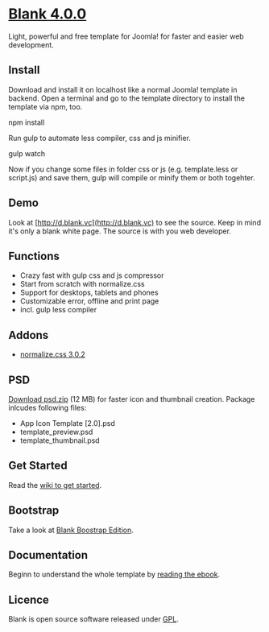 # [Blank 4.0.0](http://blank.vc)

Light, powerful and free template for Joomla!
for faster and easier web development.

## Install

Download and install it on localhost like a normal Joomla! template in backend. Open a terminal and go to the template directory to install the template via npm, too.

  npm install

Run gulp to automate less compiler, css and js minifier.

  gulp watch

Now if you change some files in folder css or js (e.g. template.less or script.js) and save them, gulp will compile or minify them or both togehter.  

## Demo

Look at [http://d.blank.vc](http://d.blank.vc) to see the source. Keep in mind it's only a blank white page. The source is with you web developer.

## Functions

* Crazy fast with gulp css and js compressor
* Start from scratch with normalize.css
* Support for desktops, tablets and phones
* Customizable error, offline and print page
* incl. gulp less compiler

## Addons 

* [normalize.css 3.0.2](http://necolas.github.com/normalize.css/)

## PSD

[Download psd.zip](http://itr.im/psd) (12 MB) for faster icon and thumbnail creation. Package inlcudes following files:

* App Icon Template [2.0].psd
* template_preview.psd
* template_thumbnail.psd

## Get Started

Read the [wiki to get started](https://github.com/Bloggerschmidt/Blank-Template/wiki/Getting-started).

## Bootstrap

Take a look at [Blank Boostrap Edition](https://github.com/Bloggerschmidt/Blank-Bootstrap-Edition).

## Documentation

Beginn to understand the whole template by [reading the ebook](http://blank.vc/ebook/levels).

## Licence

Blank is open source software released under [GPL](http://www.gnu.org/licenses/gpl-2.0.txt).


